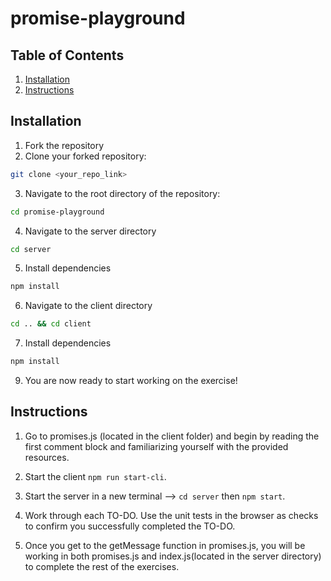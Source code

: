 # promise-playground

## Table of Contents

1. [Installation](#Installation)
1. [Instructions](#Instructions)


## Installation

1. Fork the repository
2. Clone your forked repository:
```sh
git clone <your_repo_link>
```
3. Navigate to the root directory of the repository:
```sh
cd promise-playground
```
4. Navigate to the server directory
```sh
cd server
```
5. Install dependencies
```sh
npm install
```
6. Navigate to the client directory
```sh
cd .. && cd client
```
7. Install dependencies
```sh
npm install
```
9. You are now ready to start working on the exercise!

## Instructions

1. Go to promises.js (located in the client folder) and begin by reading the first comment block and familiarizing yourself with the provided resources.

2. Start the client `npm run start-cli`.

3. Start the server in a new terminal --> `cd server` then `npm start`.

4. Work through each TO-DO. Use the unit tests in the browser as checks to confirm you successfully completed the TO-DO.

5. Once you get to the getMessage function in promises.js, you will be working in both promises.js and index.js(located in the server directory) to complete the rest of the exercises.